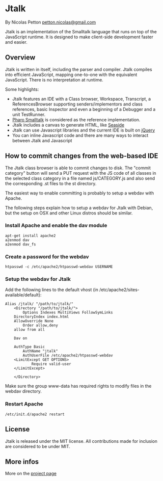 Jtalk
=====

By Nicolas Petton <petton.nicolas@gmail.com>

Jtalk is an implementation of the Smalltalk language that runs on top of the JavaScript runtime. It is designed to make client-side development faster and easier.

Overview
--------

Jtalk is written in itself, including the parser and compiler. Jtalk compiles into efficient JavaScript, mapping one-to-one with the equivalent JavaScript. There is no interpretation at runtime.

Some highlights:

-    Jtalk features an IDE with a Class browser, Workspace, Transcript, a ReferencesBrowser supporting senders/implementors and class references, basic Inspector and even a beginning of a Debugger and a unit TestRunner.
-    [Pharo Smalltalk](http://www.pharo-project.org) is considered as the reference implementation.
-    Jtalk includes a canvas to generate HTML, like [Seaside](http://www.seaside.st)
-    Jtalk can use Javascript libraries and the current IDE is built on [jQuery](http://www.jquery.com)
-    You can inline Javascript code and there are many ways to interact between Jtalk and Javascript

How to commit changes from the web-based IDE
--------------------------------------------

The Jtalk class browser is able to commit changes to disk.
The "commit category" button will send a PUT request with the JS code of all classes in the selected class category in a file named js/CATEGORY.js and also send the corresponding .st files to the st directory.

The easiest way to enable committing is probably to setup a webdav with Apache.

The following steps explain how to setup a webdav for Jtalk with Debian, but the setup on OSX and other Linux distros should be similar.

### Install Apache and enable the dav module

    apt-get install apache2
    a2enmod dav
    a2enmod dav_fs

### Create a password for the webdav

    htpasswd -c /etc/apache2/htpasswd-webdav USERNAME

### Setup the webdav for Jtalk

Add the following lines to the default vhost (in /etc/apache2/sites-available/default):

    Alias /jtalk/ "/path/to/jtalk/"
        <Directory "/path/to/jtalk/">
            Options Indexes MultiViews FollowSymLinks
	    DirectoryIndex index.html
	    AllowOverride None
    	    Order allow,deny
	    allow from all

	    Dav on

	    AuthType Basic
            AuthName "jtalk"
            AuthUserFile /etc/apache2/htpasswd-webdav
	    <LimitExcept GET OPTIONS>
                Require valid-user
	    </LimitExcept>

        </Directory>


Make sure the group www-data has required rights to modify files in the webdav directory.

### Restart Apache
    
    /etc/init.d/apache2 restart

License
-------

Jtalk is released under the MIT license. All contributions made for inclusion are considered to be under MIT.

More infos
----------

More on the [project page](http://nicolaspetton.github.com/jtalk)
